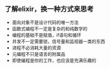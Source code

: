 ## 了解elixir，换一种方式来思考

* 面向对象不是设计代码的唯一方法
* 函数式编程不一定是复杂的和纯数学的
* 编程的基础不是赋值，if语句和循环
* 并发不一定需要锁，信号量和监视器一类的东西
* 进程不必消耗大量的资源
* 元编程不只是语言的附属品
* 即使编程是你的工作，也应该是充满乐趣的